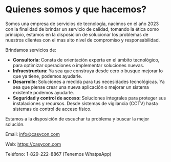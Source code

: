 # Quienes somos y que hacemos?

Somos una empresa de servicios de tecnología, nacimos en el año 2023 con la finalidad de brindar un servicio de calidad, tomando la ética como principio, estamos en la disposición de solucionar los problemas de nuestros clientes con el mas alto nivel de compromiso y responsabilidad.

Brindamos servicios de:

- <strong> Consultoría: </strong> Consta de orientación experta en el ámbito tecnológico, para optimizar operaciones o implementar soluciones nuevas.
- <strong> Infraestructura: </strong> Ya sea que construya desde cero o busque mejorar lo que ya tiene, podemos ayudarle. 
- <strong> Desarrollo: </strong> Soluciones a medida para tus necesidades tecnológicas. Ya sea que piense crear una nueva aplicación o mejorar un sistema existente podemos ayudarle.
- <strong> Seguridad y control de acceso: </strong>Soluciones integrales para proteger sus instalaciones y recursos. Desde sistemas de vigilancia (CCTV) hasta sistemas de control de acceso físico.



Estamos a la disposición de escuchar tu problema y buscar la mejor solución.

Email: info@casycon.com 

Web: https://casycon.com

Teléfono: 1-829-222-8867 (Tenemos WhatpsApp)


<!--

**Here are some ideas to get you started:**

🙋‍♀️ A short introduction - what is your organization all about?
🌈 Contribution guidelines - how can the community get involved?
👩‍💻 Useful resources - where can the community find your docs? Is there anything else the community should know?
🍿 Fun facts - what does your team eat for breakfast?
🧙 Remember, you can do mighty things with the power of [Markdown](https://docs.github.com/github/writing-on-github/getting-started-with-writing-and-formatting-on-github/basic-writing-and-formatting-syntax)
-->

